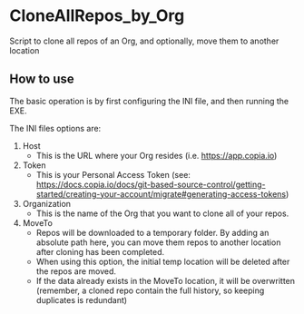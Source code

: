 # CloneAllRepos_by_Org
Script to clone all repos of an Org, and optionally, move them to another location

## How to use
The basic operation is by first configuring the INI file, and then running the EXE.

The INI files options are:

1. Host
    * This is the URL where your Org resides (i.e. https://app.copia.io)
2. Token
    * This is your Personal Access Token (see: https://docs.copia.io/docs/git-based-source-control/getting-started/creating-your-account/migrate#generating-access-tokens)
3. Organization
    * This is the name of the Org that you want to clone all of your repos.
4. MoveTo
    * Repos will be downloaded to a temporary folder.  By adding an absolute path here, you can move them repos to another location after cloning has been completed.  
    * When using this option, the initial temp location will be deleted after the repos are moved.
    * If the data already exists in the MoveTo location, it will be overwritten (remember, a cloned repo contain the full history, so keeping duplicates is redundant)